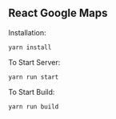 ## React Google Maps

Installation:

`yarn install`

To Start Server:

`yarn run start`

To Start Build:

`yarn run build`
